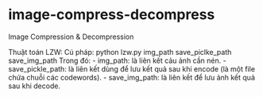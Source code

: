# image-compress-decompress
Image Compression &amp; Decompression

Thuật toán LZW:
  Cú pháp:
    python lzw.py img_path save_piclke_path save_img_path
  Trong đó: 
    - img_path: là liên kết cảu ảnh cần nén.
    - save_pickle_path: là liên kết dùng để lưu kết quả sau khi encode (là một file chứa chuỗi các codewords).
    - save_img_path: là liên kết để lưu ảnh kết quả sau khi decode.
